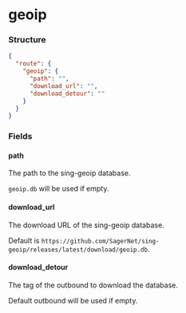 # geoip

### Structure

```json
{
  "route": {
    "geoip": {
      "path": "",
      "download_url": "",
      "download_detour": ""
    }
  }
}
```

### Fields

#### path

The path to the sing-geoip database.

`geoip.db` will be used if empty.

#### download_url

The download URL of the sing-geoip database.

Default is `https://github.com/SagerNet/sing-geoip/releases/latest/download/geoip.db`.

#### download_detour

The tag of the outbound to download the database.

Default outbound will be used if empty.
